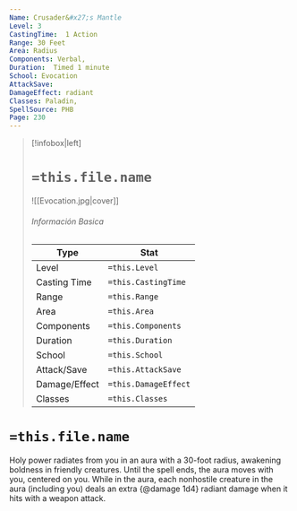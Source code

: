 ```yaml
---
Name: Crusader&#x27;s Mantle
Level: 3
CastingTime:  1 Action 
Range: 30 Feet
Area: Radius
Components: Verbal, 
Duration:  Timed 1 minute
School: Evocation
AttackSave: 
DamageEffect: radiant
Classes: Paladin, 
SpellSource: PHB
Page: 230
---
```


>[!infobox|left]
># `=this.file.name`
>![[Evocation.jpg|cover]]
> ###### Información Basica
> Type |  Stat |
> ---|---|
> Level | `=this.Level` |
> Casting Time | `=this.CastingTime` |
> Range | `=this.Range` |
> Area | `=this.Area` |
> Components | `=this.Components` |
> Duration | `=this.Duration` |
> School | `=this.School` |
> Attack/Save | `=this.AttackSave` |
> Damage/Effect | `=this.DamageEffect` |
> Classes | `=this.Classes` |

# `=this.file.name`
Holy power radiates from you in an aura with a 30-foot radius, awakening boldness in friendly creatures. Until the spell ends, the aura moves with you, centered on you. While in the aura, each nonhostile creature in the aura (including you) deals an extra {@damage 1d4} radiant damage when it hits with a weapon attack.



 


